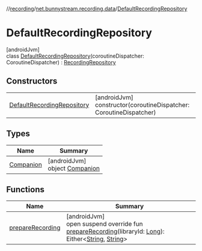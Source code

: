 //[recording](../../../index.md)/[net.bunnystream.recording.data](../index.md)/[DefaultRecordingRepository](index.md)

# DefaultRecordingRepository

[androidJvm]\
class [DefaultRecordingRepository](index.md)(coroutineDispatcher: CoroutineDispatcher) : [RecordingRepository](../../net.bunnystream.recording.domain/-recording-repository/index.md)

## Constructors

| | |
|---|---|
| [DefaultRecordingRepository](-default-recording-repository.md) | [androidJvm]<br>constructor(coroutineDispatcher: CoroutineDispatcher) |

## Types

| Name | Summary |
|---|---|
| [Companion](-companion/index.md) | [androidJvm]<br>object [Companion](-companion/index.md) |

## Functions

| Name | Summary |
|---|---|
| [prepareRecording](prepare-recording.md) | [androidJvm]<br>open suspend override fun [prepareRecording](prepare-recording.md)(libraryId: [Long](https://kotlinlang.org/api/latest/jvm/stdlib/kotlin/-long/index.html)): Either&lt;[String](https://kotlinlang.org/api/latest/jvm/stdlib/kotlin/-string/index.html), [String](https://kotlinlang.org/api/latest/jvm/stdlib/kotlin/-string/index.html)&gt; |
